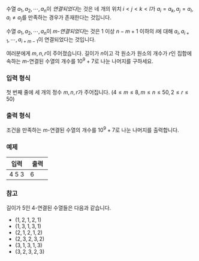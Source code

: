 수열 $a_{1}, a_{2}, \cdots, a_{n}$이 *연결되었다*는 것은 네 개의 위치 $i \lt j \lt k \lt l$가 $a_{i} = a_{k}, a_{j} = a_{l}, a_{i} \neq a_{j}$를 만족하는 경우가 존재한다는 것입니다.

수열 $a_{1}, a_{2}, \cdots, a_{n}$이 *$m$-연결되었다*는 것은 $1$ 이상 $n-m+1$ 이하의 $i$에 대해 $a_{i}, a_{i+1}, \cdots, a_{i+m-1}$이 연결되었다는 것입니다.

여러분에게 $m, n, r$이 주어졌습니다. 길이가 $n$이고 각 원소가 원소의 개수가 $r$인 집합에 속하는 $m$-연결된 수열의 개수를 $10^{9}+7$로 나눈 나머지를 구하세요.

### 입력 형식

첫 번째 줄에 세 개의 정수 $m, n, r$가 주어집니다. ($4 \le m \le 8, m \le n \le 50, 2 \le r \le 50$)

### 출력 형식

조건을 만족하는 $m$-연결된 수열의 개수를 $10^{9}+7$로 나눈 나머지를 출력합니다.

### 예제

<table class='table table-bordered table-condensed'>
 <thead>
  <tr>
   <th style="width: 50%;">입력</th>
   <th style="width: 50%;">출력</th>
  </tr>
 </thead>
 <tbody>
  <tr>
   <td class="code-font">4 5 3</td>
   <td class="code-font">6</td>
  </tr>
 </tbody>
</table>

### 참고

길이가 $5$인 4-연결된 수열들은 다음과 같습니다.

* $(1,2,1,2,1)$
* $(1,3,1,3,1)$
* $(2,1,2,1,2)$
* $(2,3,2,3,2)$
* $(3,1,3,1,3)$
* $(3,2,3,2,3)$